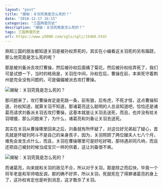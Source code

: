 ```yaml
---
layout: "post"
title: "揭秘：关羽究竟是怎么死的？"
date: "2018-12-17 16:15"
categories: "三国两晋历史"
description: "揭秘：关羽究竟是怎么死的？"
tags: 三国两晋历史
url: https://www.y5000.com/zgls/sglj/15466.html
---
```






熟知三国的朋友都知道关羽是被孙权弄死的，其实在小编看这关羽死的另有蹊跷，那么他究竟是怎么死的呢？

那是被刘备派去攻打曹操，然后被孙权后面捅了菊花，然后被孙权给弄死了，我们可是试想一下，当时的格局是，关羽在中间，孙权在后，曹操在前，本来死守着荆州是完全没有问题的，可是偏偏被派去攻打曹操。

![揭秘：关羽究竟是怎么死的？](/uploads/allimg/170301/6-1F30109115V95.JPG)

那问题来了，攻打曹操肯定是死路一条，前有狼，后有虎，不死才怪，这点曹操知道，孙权知道，就算关羽不知道，那诸葛亮这么聪明的人总该知道吧，恰恰还是诸葛亮请求刘备派关羽去攻打曹操，这基本就是让关羽去送死，而且，也并没有给关羽增援，那么问题来了，为什么，诸葛亮和刘备让关羽去送死。

其实在关羽从曹操哪里回来之后，刘备就有所怀疑了，对这位好兄弟起了疑心，首先就是怀疑刘阿斗不是自己的亲身孩子，因为，关羽照顾了两位嫂夫人七八个月，难免会发生点什么，而且，关羽在曹操哪里可是好吃好喝，那待遇非同凡响，而且还把自己被封的候当成宝贝一样的供着，这让刘备很不爽。

![揭秘：关羽究竟是怎么死的？](/uploads/allimg/170301/6-1F301091243243.JPG)

而诸葛亮，向来就和关羽的政见不合，所以对于关羽，那是除之而后快，毕竟一个将军老是和军师唱反调，那的确不好弄，所以关羽，死就死在了得罪诸葛亮的身上了，这孙权肯定也是听到消息，这才敢杀了关羽。

